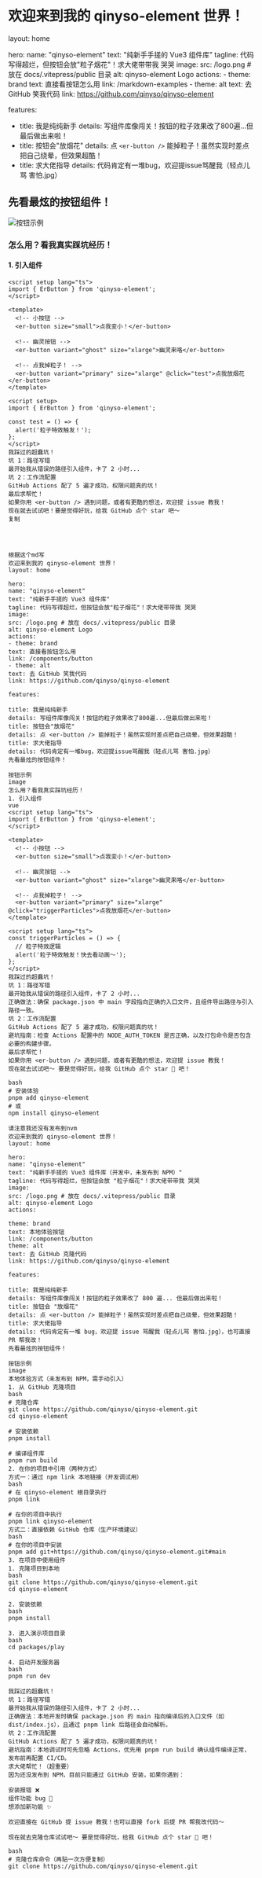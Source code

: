 # 欢迎来到我的 qinyso-element 世界！

layout: home

hero:
  name: "qinyso-element"
  text: "纯新手手搓的 Vue3 组件库"
  tagline: 代码写得超烂，但按钮会放"粒子烟花"！求大佬带带我 哭哭
  image:
    src: /logo.png # 放在 docs/.vitepress/public 目录
    alt: qinyso-element Logo
  actions:
    - theme: brand
      text: 直接看按钮怎么用
      link: /markdown-examples
    - theme: alt
      text: 去 GitHub 笑我代码
      link: <https://github.com/qinyso/qinyso-element>

features:
  - title: 我是纯纯新手
    details: 写组件库像闯关！按钮的粒子效果改了800遍...但最后做出来啦！
  - title: 按钮会"放烟花"
    details: 点 `<er-button />` 能掉粒子！虽然实现时差点把自己绕晕，但效果超酷！
  - title: 求大佬指导
    details: 代码肯定有一堆bug，欢迎提issue骂醒我（轻点儿骂 害怕.jpg）

## 先看最炫的按钮组件！



![按钮示例](/button-demo.png) <!-- 放在 docs/.vitepress/public 目录 -->

### 怎么用？看我真实踩坑经历！

#### 1. 引入组件
```vue
<script setup lang="ts">
import { ErButton } from 'qinyso-element';
</script>

<template>
  <!-- 小按钮 -->
  <er-button size="small">点我变小！</er-button>
  
  <!-- 幽灵按钮 -->
  <er-button variant="ghost" size="xlarge">幽灵来咯</er-button>
  
  <!-- 点我掉粒子！ -->
  <er-button variant="primary" size="xlarge" @click="test">点我放烟花</er-button>
</template>

<script setup>
import { ErButton } from 'qinyso-element';

const test = () => {
  alert('粒子特效触发！');
};
</script>
我踩过的超蠢坑！
坑 1：路径写错
最开始我从错误的路径引入组件，卡了 2 小时...
坑 2：工作流配置
GitHub Actions 配了 5 遍才成功，权限问题真的坑！
最后求帮忙！
如果你用 <er-button /> 遇到问题，或者有更酷的想法，欢迎提 issue 教我！
现在就去试试吧！要是觉得好玩，给我 GitHub 点个 star 吧～
复制




根据这个md写
欢迎来到我的 qinyso-element 世界！
layout: home

hero:
name: "qinyso-element"
text: "纯新手手搓的 Vue3 组件库"
tagline: 代码写得超烂，但按钮会放"粒子烟花"！求大佬带带我 哭哭
image:
src: /logo.png # 放在 docs/.vitepress/public 目录
alt: qinyso-element Logo
actions:
- theme: brand
text: 直接看按钮怎么用
link: /components/button
- theme: alt
text: 去 GitHub 笑我代码
link: https://github.com/qinyso/qinyso-element

features:

title: 我是纯纯新手
details: 写组件库像闯关！按钮的粒子效果改了800遍...但最后做出来啦！
title: 按钮会"放烟花"
details: 点 <er-button /> 能掉粒子！虽然实现时差点把自己绕晕，但效果超酷！
title: 求大佬指导
details: 代码肯定有一堆bug，欢迎提issue骂醒我（轻点儿骂 害怕.jpg）
先看最炫的按钮组件！

按钮示例
image
怎么用？看我真实踩坑经历！
1. 引入组件
vue
<script setup lang="ts">
import { ErButton } from 'qinyso-element';
</script>

<template>
  <!-- 小按钮 -->
  <er-button size="small">点我变小！</er-button>
  
  <!-- 幽灵按钮 -->
  <er-button variant="ghost" size="xlarge">幽灵来咯</er-button>
  
  <!-- 点我掉粒子！ -->
  <er-button variant="primary" size="xlarge" @click="triggerParticles">点我放烟花</er-button>
</template>

<script setup lang="ts">
const triggerParticles = () => {
  // 粒子特效逻辑
  alert('粒子特效触发！快去看动画～');
};
</script>
我踩过的超蠢坑！
坑 1：路径写错
最开始我从错误的路径引入组件，卡了 2 小时...
正确做法：确保 package.json 中 main 字段指向正确的入口文件，且组件导出路径与引入路径一致。
坑 2：工作流配置
GitHub Actions 配了 5 遍才成功，权限问题真的坑！
避坑指南：检查 Actions 配置中的 NODE_AUTH_TOKEN 是否正确，以及打包命令是否包含必要的构建步骤。
最后求帮忙！
如果你用 <er-button /> 遇到问题，或者有更酷的想法，欢迎提 issue 教我！
现在就去试试吧～ 要是觉得好玩，给我 GitHub 点个 star 🌟 吧！

bash
# 安装体验
pnpm add qinyso-element
# 或
npm install qinyso-element

请注意我还没有发布到nvm
欢迎来到我的 qinyso-element 世界！
layout: home

hero:
name: "qinyso-element"
text: "纯新手手搓的 Vue3 组件库（开发中，未发布到 NPM）"
tagline: 代码写得超烂，但按钮会放 "粒子烟花"！求大佬带带我 哭哭
image:
src: /logo.png # 放在 docs/.vitepress/public 目录
alt: qinyso-element Logo
actions:

theme: brand
text: 本地体验按钮
link: /components/button
theme: alt
text: 去 GitHub 克隆代码
link: https://github.com/qinyso/qinyso-element

features:

title: 我是纯纯新手
details: 写组件库像闯关！按钮的粒子效果改了 800 遍... 但最后做出来啦！
title: 按钮会 "放烟花"
details: 点 <er-button /> 能掉粒子！虽然实现时差点把自己绕晕，但效果超酷！
title: 求大佬指导
details: 代码肯定有一堆 bug，欢迎提 issue 骂醒我（轻点儿骂 害怕.jpg），也可直接 PR 帮我改！
先看最炫的按钮组件！

按钮示例
image
本地体验方式（未发布到 NPM，需手动引入）
1. 从 GitHub 克隆项目
bash
# 克隆仓库
git clone https://github.com/qinyso/qinyso-element.git
cd qinyso-element

# 安装依赖
pnpm install

# 编译组件库
pnpm run build
2. 在你的项目中引用（两种方式）
方式一：通过 npm link 本地链接（开发调试用）
bash
# 在 qinyso-element 根目录执行
pnpm link

# 在你的项目中执行
pnpm link qinyso-element
方式二：直接依赖 GitHub 仓库（生产环境建议）
bash
# 在你的项目中安装
pnpm add git+https://github.com/qinyso/qinyso-element.git#main
3. 在项目中使用组件
1. 克隆项目到本地
bash
git clone https://github.com/qinyso/qinyso-element.git
cd qinyso-element

2. 安装依赖
bash
pnpm install

3. 进入演示项目目录
bash
cd packages/play

4. 启动开发服务器
bash
pnpm run dev

我踩过的超蠢坑！
坑 1：路径写错
最开始我从错误的路径引入组件，卡了 2 小时...
正确做法：本地开发时确保 package.json 的 main 指向编译后的入口文件（如 dist/index.js），且通过 pnpm link 后路径会自动解析。
坑 2：工作流配置
GitHub Actions 配了 5 遍才成功，权限问题真的坑！
避坑指南：本地调试时可先忽略 Actions，优先用 pnpm run build 确认组件编译正常，发布前再配置 CI/CD。
求大佬帮忙！（超重要）
因为还没发布到 NPM，目前只能通过 GitHub 安装，如果你遇到：

安装报错 ❌
组件功能 bug 🐛
想添加新功能 ✨

欢迎直接在 GitHub 提 issue 教我！也可以直接 fork 后提 PR 帮我改代码～

现在就去克隆仓库试试吧～ 要是觉得好玩，给我 GitHub 点个 star 🌟 吧！

bash
# 克隆仓库命令（再贴一次方便复制）
git clone https://github.com/qinyso/qinyso-element.git